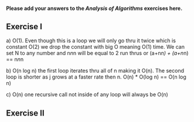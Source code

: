 #### Please add your answers to the **_Analysis of Algorithms_** exercises here.

## Exercise I

a) O(1). Even though this is a loop we will only go thru it twice which is constant O(2) we drop the constant with big O meaning O(1) time. We can set N to any number and n*n*n will be equal to 2 run thrus or (a+n*n) + (a+n*n) == n*n*n

b) O(n log n) the first loop iterates thru all of n making it O(n). The second loop is shorter as j grows at a faster rate then n. O(n) \* O(log n) == O(n log n)

c) O(n) one recursive call not inside of any loop will always be O(n)

## Exercise II

